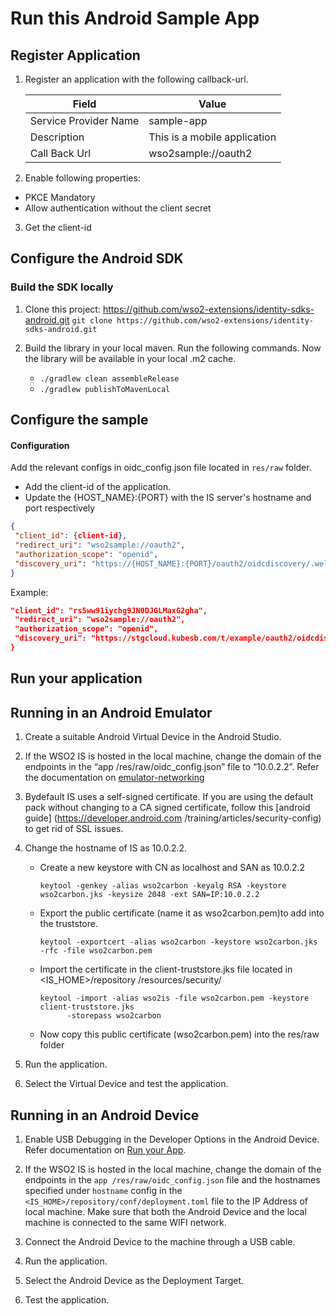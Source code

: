 # Run this Android Sample App 

## Register Application

1. Register an application with the following callback-url.

    | Field                 | Value         | 
    | --------------------- | ------------- | 
    | Service Provider Name | sample-app  |
    | Description           | This is a mobile application  | 
    | Call Back Url         | wso2sample://oauth2  | 

2. Enable following properties:
- PKCE Mandatory
- Allow authentication without the client secret

3. Get the client-id

## Configure the Android SDK

### Build the SDK locally

1. Clone this project: https://github.com/wso2-extensions/identity-sdks-android.git
    `git clone https://github.com/wso2-extensions/identity-sdks-android.git`

3. Build the library in your local maven. Run the following commands. Now the library will be
 available in your local .m2 cache. 
    - `./gradlew clean assembleRelease`
    - `./gradlew publishToMavenLocal `

## Configure the sample

#### Configuration


Add the relevant configs in oidc_config.json file located in `res/raw` folder. 

- Add the client-id of the application.
- Update the {HOST_NAME}:{PORT} with the IS server's hostname and port respectively

```json
{
 "client_id": {client-id},
 "redirect_uri": "wso2sample://oauth2",
 "authorization_scope": "openid",
 "discovery_uri": "https://{HOST_NAME}:{PORT}/oauth2/oidcdiscovery/.well-known/openid-configuration"
}
```

Example:

```json
"client_id": "rs5ww91iychg9JN0DJGLMaxG2gha",
 "redirect_uri": "wso2sample://oauth2",
 "authorization_scope": "openid",
 "discovery_uri": "https://stgcloud.kubesb.com/t/example/oauth2/oidcdiscovery/.well-known/openid-configuration"
}
```

## Run your application

## Running in an Android Emulator

1. Create a suitable Android Virtual Device in the Android Studio.

2. If the WSO2 IS is hosted in the local machine, change the domain of the endpoints in the “app
/res/raw/oidc_config.json” file to “10.0.2.2”. Refer the documentation on [emulator-networking](https://developer.android.com/studio/run/emulator-networking)
3. Bydefault IS uses a self-signed certificate. If you are using the default pack without
    changing to a CA signed certificate, follow this [android guide] (https://developer.android.com
    /training/articles/security-config) to get rid of SSL issues.
4. Change the hostname of IS as 10.0.2.2.
    - Create a new keystore with CN as localhost and SAN as 10.0.2.2

        ```shell script
        keytool -genkey -alias wso2carbon -keyalg RSA -keystore wso2carbon.jks -keysize 2048 -ext SAN=IP:10.0.2.2
        ```

    - Export the public certificate (name it as wso2carbon.pem)to add into the truststore.
        ```shell script
        keytool -exportcert -alias wso2carbon -keystore wso2carbon.jks -rfc -file wso2carbon.pem
        ```
    - Import the certificate in the client-truststore.jks file located in <IS_HOME>/repository
    /resources/security/
       ```shell script
      keytool -import -alias wso2is -file wso2carbon.pem -keystore client-truststore.jks
             -storepass wso2carbon
       ```
    - Now copy this public certificate (wso2carbon.pem) into the res/raw folder

5. Run the application.

6. Select the Virtual Device and test the application. 

## Running in an Android Device
1. Enable USB Debugging in the Developer Options in the Android Device. Refer documentation on
 [Run your App](https://developer.android.com/training/basics/firstapp/running-app).

2. If the WSO2 IS is hosted in the local machine, change the domain of the endpoints in the `app
/res/raw/oidc_config.json` file and the hostnames specified under `hostname` config
in the `<IS_HOME>/repository/conf/deployment.toml` file to the IP Address of local machine. 
Make sure that both the Android Device and the local machine is connected to the same WIFI network.

3. Connect the Android Device to the machine through a USB cable.

4. Run the application.

5. Select the Android Device as the Deployment Target.

6. Test the application.

